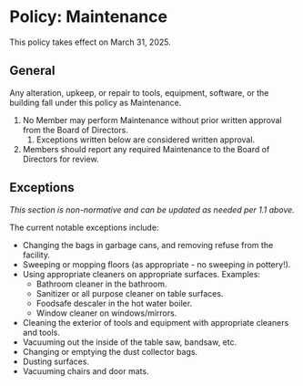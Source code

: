 # Policy: Maintenance

This policy takes effect on March 31, 2025.

## General

Any alteration, upkeep, or repair to tools, equipment, software, or the building fall under this policy as Maintenance.

1. No Member may perform Maintenance without prior written approval from the Board of Directors.
   1. Exceptions written below are considered written approval.
2. Members should report any required Maintenance to the Board of Directors for review.

## Exceptions

*This section is non-normative and can be updated as needed per 1.1 above.*

The current notable exceptions include:

* Changing the bags in garbage cans, and removing refuse from the facility.
* Sweeping or mopping floors (as appropriate - no sweeping in pottery!).
* Using appropriate cleaners on appropriate surfaces. Examples:
  * Bathroom cleaner in the bathroom.
  * Sanitizer or all purpose cleaner on table surfaces.
  * Foodsafe descaler in the hot water boiler.
  * Window cleaner on windows/mirrors.
* Cleaning the exterior of tools and equipment with appropriate cleaners and tools.
* Vacuuming out the inside of the table saw, bandsaw, etc.
* Changing or emptying the dust collector bags.
* Dusting surfaces.
* Vacuuming chairs and door mats.
